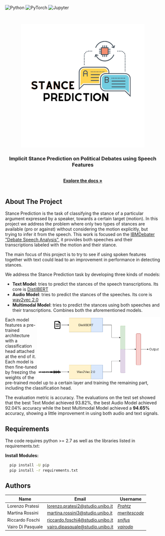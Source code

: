 ![Python](https://img.shields.io/badge/Python-3776AB?style=for-the-badge&logo=python&logoColor=white)
![PyTorch](https://img.shields.io/badge/PyTorch-%23EE4C2C.svg?style=for-the-badge&logo=PyTorch&logoColor=white)
![Jupyter](https://img.shields.io/badge/Jupyter-F37626.svg?&style=for-the-badge&logo=Jupyter&logoColor=white)

<br />
<p align="center">
    <img src="docs/logo.png" alt="Logo" width="400" height="400">
  </a>
  <h3 align="center">Implicit Stance Prediction on Political Debates using Speech Features</h3>
  <p align="center">
    <br />
    <a href="docs/report.pdf"><strong>Explore the docs »</strong></a>
    <br />
    <br />
  </p>
</p>


## About The Project
Stance Prediction is the task of classifying the stance of a particular argument expressed by a speaker, towards a certain target (motion). In this project we address the problem where only two types of stances are available (pro or against) without considering the motion explicitly, but trying to infer it from the speech.
This work is focused on the [IBMDebater "Debate Speech Analysis"](https://aclanthology.org/2020.acl-main.633/), it provides both speeches and their transcriptions labeled with the motion and their stance.

The main focus of this project is to try to see if using spoken features together with text could lead to an improvement in performance in detecting stances.

We address the Stance Prediction task by developing three kinds of models:
* **Text Model**: tries to predict the stances of the speech transcriptions. Its core is [DistilBERT](https://arxiv.org/abs/1910.01108)
* **Audio Model**: tries to predict the stances of the speeches. Its core is [wav2vec 2.0](https://arxiv.org/abs/2006.11477)
* **Multimodal Model**: tries to predict the stances using both speeches and their transcriptions. Combines both the aforementioned models.

<img align="right"  src="docs/multimodal.png" alt="confusion_matrix" length = 400 width = 400>

Each model features a pre-trained architecture with a classification head attached at the end of it. Each model is then fine-tuned by freezing the weights of the pre-trained model up to a certain layer and training the remaining part, including the classification head.

The evaluation metric is accuracy. The evaluations on the test set showed that the best Text Model achieved 93.82%, the best Audio Model achieved 92.04% accuracy while the best Multimodal Model achieved a **94.65%** accuracy, showing a little improvement in using both audio and text signals.

## Requirements
The code requires python >= 2.7 as well as the libraries listed in requirements.txt:

**Install Modules:** 

```sh
  pip install -U pip
  pip install -r requirements.txt
  ```

## Authors

| Name              | Email                            | Username                                        |
|-------------------|----------------------------------|-------------------------------------------------|
| Lorenzo Pratesi   | lorenzo.pratesi2@studio.unibo.it | [_Prahtz_](https://github.com/Prahtz)           |
| Martina Rossini   | martina.rossini3@studio.unibo.it | [_mwritescode_](https://github.com/mwritescode) |
| Riccardo Foschi   | riccardo.foschi4@studio.unibo.it | [_snifus_](https://github.com/snifus)           |
| Vairo Di Pasquale | vairo.dipasquale@studio.unibo.it | [_vairodp_](https://github.com/vairodp)         |
